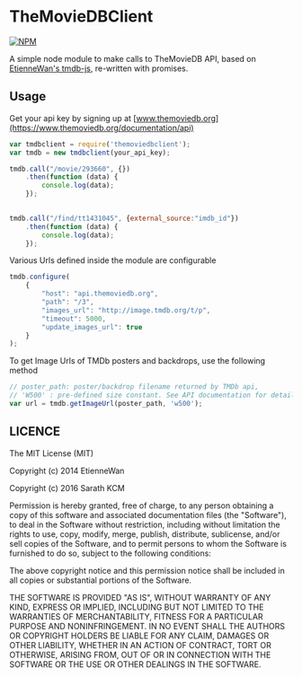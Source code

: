 TheMovieDBClient
=======
[![NPM](https://nodei.co/npm/themoviedbclient.png?downloads=true&downloadRank=true&stars=true)](https://nodei.co/npm/themoviedbclient/)

A simple node module to make calls to TheMovieDB API, based on [EtienneWan's tmdb-js](https://github.com/EtienneWan/tmdb-js), re-written with promises. 

Usage
-----------

Get your api key by signing up at [www.themoviedb.org](https://www.themoviedb.org/documentation/api)

```javascript
var tmdbclient = require('themoviedbclient');
var tmdb = new tmdbclient(your_api_key);

tmdb.call("/movie/293660", {})
    .then(function (data) {
        console.log(data);
    });
    

tmdb.call("/find/tt1431045", {external_source:"imdb_id"})
    .then(function (data) {
        console.log(data);
    }); 

```

Various Urls defined inside the module are configurable

```javascript
tmdb.configure(
    {
        "host": "api.themoviedb.org",
        "path": "/3",
        "images_url": "http://image.tmdb.org/t/p",
        "timeout": 5000,
        "update_images_url": true
    }
);

```

To get Image Urls of TMDb posters and backdrops, use the following method

```javascript
// poster_path: poster/backdrop filename returned by TMDb api,
// 'W500' : pre-defined size constant. See API documentation for details 
var url = tmdb.getImageUrl(poster_path, 'w500');
```

LICENCE
-----------
The MIT License (MIT)

Copyright (c) 2014 EtienneWan

Copyright (c) 2016 Sarath KCM

Permission is hereby granted, free of charge, to any person obtaining a copy
of this software and associated documentation files (the "Software"), to deal
in the Software without restriction, including without limitation the rights
to use, copy, modify, merge, publish, distribute, sublicense, and/or sell
copies of the Software, and to permit persons to whom the Software is
furnished to do so, subject to the following conditions:

The above copyright notice and this permission notice shall be included in all
copies or substantial portions of the Software.

THE SOFTWARE IS PROVIDED "AS IS", WITHOUT WARRANTY OF ANY KIND, EXPRESS OR
IMPLIED, INCLUDING BUT NOT LIMITED TO THE WARRANTIES OF MERCHANTABILITY,
FITNESS FOR A PARTICULAR PURPOSE AND NONINFRINGEMENT. IN NO EVENT SHALL THE
AUTHORS OR COPYRIGHT HOLDERS BE LIABLE FOR ANY CLAIM, DAMAGES OR OTHER
LIABILITY, WHETHER IN AN ACTION OF CONTRACT, TORT OR OTHERWISE, ARISING FROM,
OUT OF OR IN CONNECTION WITH THE SOFTWARE OR THE USE OR OTHER DEALINGS IN THE
SOFTWARE.
